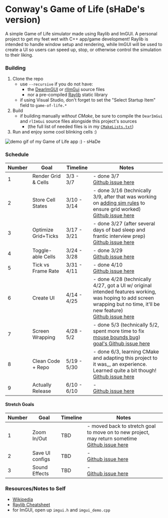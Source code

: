 # Conway's Game of Life (sHaDe's version)

A simple Game of Life simulator made using Raylib and ImGUI.
A personal project to get my feet wet with C++ app/game development!
Raylib is intended to handle window setup and rendering, while
ImGUI will be used to create a UI so users can speed up, stop, or
otherwise control the simulation to their liking.


### Building

1. Clone the repo
    - use `--recursive` if you do not have:
        - the [DearImGUI](https://github.com/ocornut/imgui) or [rlImGui](https://github.com/raylib-extras/rlImGui) source files
        - nor a pre-compiled [Raylib](https://github.com/raysan5/raylib) static library
    - if using Visual Studio, don't forget to set the "Select Startup Item" field to `game-of-life.*`
2. Build
    - if building manually *without CMake*, be sure to compile the `DearImGui` and `rlImGui` source files alongside this project's sources
        - (the full list of needed files is in my [`CMakeLists.txt`](CMakeLists.txt))
3. Run and enjoy some cool blinking cells :)

![demo gif of my Game of Life app :) - sHaDe](https://media1.giphy.com/media/v1.Y2lkPTc5MGI3NjExbGVjeDFnaTRyMHlrYTZqOTdsZmF2aGdsZjRoZnZtMDBvczlyM2M1MiZlcD12MV9pbnRlcm5hbF9naWZfYnlfaWQmY3Q9Zw/KGUd5nSLhLMvdSdJhd/giphy.gif)


### Schedule

Number  | Goal          | Timeline      | Notes
--|---------------------|---------------|--------
1 | Render Grid & Cells | 3/3 - 3/7     | - done 3/7 <br> [Github issue here](https://github.com/hadan24/game-of-life/issues/1)
2 | Store Cell States   | 3/10 - 3/14   | - done 3/16 (technically 3/9, after that was working on [adding sim rules](https://github.com/hadan24/game-of-life/issues/4) to ensure grid worked) <br> [Github issue here](https://github.com/hadan24/game-of-life/issues/2)
3 | Optimize Grid+Ticks | 3/17 - 3/21   | - done 3/27 (after several days of bad sleep and frantic interview prep) <br> [Github issue here](https://github.com/hadan24/game-of-life/issues/8)
4 | Toggle-able Cells   | 3/24 - 3/28   | - done 3/29 <br> [Github issue here](https://github.com/hadan24/game-of-life/issues/5)
5 | Tick vs Frame Rate  | 3/31 - 4/11   | - done 4/10 <br> [Github issue here](https://github.com/hadan24/game-of-life/issues/3)
6 | Create UI           | 4/14 - 4/25   | - done 4/28 (technically 4/27, got a UI w/ original intended features working, was hoping to add screen wrapping but no time, it'll be new feature) <br> [Github issue here](https://github.com/hadan24/game-of-life/issues/6)
7 | Screen Wrapping     | 4/28 - 5/2    | - done 5/3 (technically 5/2, spent more time to fix [mouse bounds bug](https://github.com/hadan24/game-of-life/issues/9)) <br> [goal's Github issue here](https://github.com/hadan24/game-of-life/issues/11)
8 | Clean Code + Repo   | 5/19 - 5/30   | - done 6/3, learning CMake and adapting this project to it was,,, an experience. Learned quite a bit though! <br> [Github issue here](https://github.com/hadan24/game-of-life/issues/12)
9 | Actually Release    | 6/10 - 6/10   | - <br> [Github issue here](https://github.com/hadan24/game-of-life/issues/16)

#### Stretch Goals

Number  | Goal          | Timeline      | Notes
--|---------------------|---------------|--------
1 | Zoom In/Out         | TBD           | - moved back to stretch goal to move on to new project, may return sometime <br> [Github issue here](https://github.com/hadan24/game-of-life/issues/7)
2 | Save UI configs     | TBD           | - <br> [Github issue here](https://github.com/hadan24/game-of-life/issues/13)
3 | Sound Effects       | TBD           | - <br> [Github issue here](https://github.com/hadan24/game-of-life/issues/14)


### Resources/Notes to Self
- [Wikipedia](https://en.wikipedia.org/wiki/Conway's_Game_of_Life)
- [Raylib Cheatsheet](https://www.raylib.com/cheatsheet/cheatsheet.html)
- for ImGUI, open up `imgui.h` and `imgui_demo.cpp`